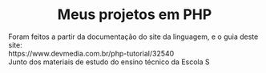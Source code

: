 <h1 align="center">Meus projetos em PHP</h1>
Foram feitos a partir da documentação do site da linguagem, e o guia deste site: <br>
https://www.devmedia.com.br/php-tutorial/32540
<br>
Junto dos materiais de estudo do ensino técnico da Escola S
